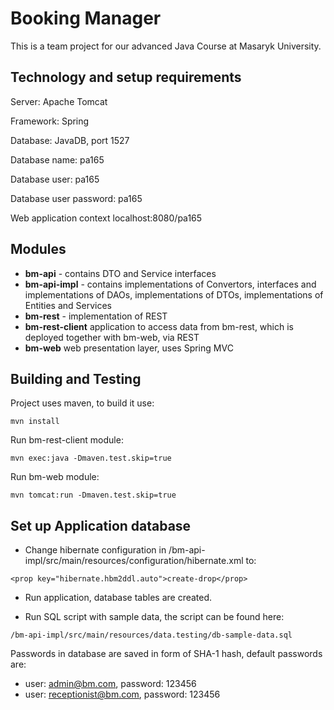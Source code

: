 # Booking Manager

This is a team project for our advanced Java Course at Masaryk University.

## Technology and setup requirements

Server: Apache Tomcat

Framework: Spring

Database: JavaDB, port 1527

Database name: pa165

Database user: pa165

Database user password: pa165

Web application context localhost:8080/pa165

## Modules
* __bm-api__ - contains DTO and Service interfaces
* __bm-api-impl__ - contains implementations of Convertors, interfaces and implementations of DAOs, implementations of DTOs, implementations of Entities and Services
* __bm-rest__ - implementation of REST
* __bm-rest-client__ application to access data from bm-rest, which is deployed together with bm-web, via REST
* __bm-web__ web presentation layer, uses Spring MVC

## Building and Testing

Project uses maven, to build it use:

```
mvn install
```

Run bm-rest-client module:
```
mvn exec:java -Dmaven.test.skip=true
```

Run bm-web module:
```
mvn tomcat:run -Dmaven.test.skip=true
```

## Set up Application database

* Change hibernate configuration in /bm-api-impl/src/main/resources/configuration/hibernate.xml to:

```
<prop key="hibernate.hbm2ddl.auto">create-drop</prop>
```

* Run application, database tables are created.

* Run SQL script with sample data, the script can be found here:

```
/bm-api-impl/src/main/resources/data.testing/db-sample-data.sql
```

Passwords in database are saved in form of SHA-1 hash, default passwords are:

* user: admin@bm.com, password: 123456
* user: receptionist@bm.com, password: 123456